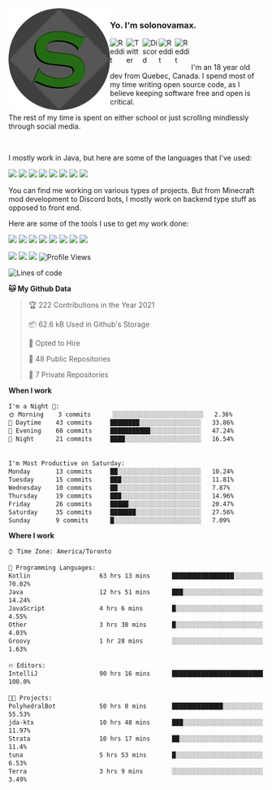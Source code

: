 <!-- dummy -->

<img align="left" alt="Avatar" width="200px" src="https://raw.githubusercontent.com/solonovamax/solonovamax/main/solonovamax-circle.png" />

### Yo. I'm solonovamax.

<a href="https://gitlab.com/solonovamax">
    <img align="left" alt="Reddit" width="32px" src="https://img.icons8.com/color/2x/gitlab.png">
</a>

<a href="https://twitter.com/solonovamax">
    <img align="left" alt="Twitter" width="32px" src="https://img.icons8.com/color/2x/twitter.png">
</a>

<a href="https://discord.gg/YFSQ4cF">
    <img align="left" alt="Discord" width="32px" src="https://img.icons8.com/color/2x/discord-logo.png">
</a>

<!-- <a href="https://twitch.tv/solonovamax">
    <img align="left" alt="Twitch" width="32px" src="https://img.icons8.com/color/2x/twitch.png">
</a> -->

<a href="https://reddit.com/u/solonovamax">
    <img align="left" alt="Reddit" width="32px" src="https://img.icons8.com/color/2x/reddit.png">
</a>

<a href="https://www.youtube.com/channel/UCTxCeyGu41WfEBT8mXpjHMA">
    <img align="left" alt="Reddit" width="32px" src="https://img.icons8.com/color/2x/youtube.png">
</a>

<!-- <a href="https://open.spotify.com/user/solonovamax">
    <img align="left" alt="Spotify" width="32px" src="https://img.icons8.com/color/2x/spotify.png">
</a> -->

<br />
<br />

I'm an 18 year old dev from Quebec, Canada.
I spend most of my time writing open source code, as I believe keeping software free and open is critical.

The rest of my time is spent on either school or just scrolling mindlessly through social media.

<br/>

I mostly work in Java, but here are some of the languages that I've used:

<code><img height="20" src="https://img.icons8.com/color/1x/java-coffee-cup-logo.png"></code>
<code><img height="20" src="https://img.icons8.com/color/1x/kotlin.png"></code>
<code><img height="20" src="https://img.icons8.com/color/1x/javascript.png"></code>
<code><img height="20" src="https://img.icons8.com/color/1x/nodejs.png"></code>
<code><img height="20" src="https://img.icons8.com/color/1x/python.png"></code>
<code><img height="20" src="https://img.icons8.com/color/1x/html-5.png"></code>
<code><img height="20" src="https://img.icons8.com/color/1x/css3.png"></code>
<code><img height="20" src="https://img.icons8.com/color/1x/graphql.png"></code>

You can find me working on various types of projects.
But from Minecraft mod development to Discord bots, I mostly work on backend type stuff as opposed to front end.

Here are some of the tools I use to get my work done:

<code><img height="20" src="https://img.icons8.com/material/1x/intellij-idea.png"></code>
<code><img height="20" src="https://img.icons8.com/color/1x/git.png"></code>
<code><img height="20" src="https://img.icons8.com/color/1x/docker.png"></code>
<code><img height="20" src="https://img.icons8.com/color/1x/linux.png"></code>
<code><img height="20" src="https://img.icons8.com/color/1x/mongodb.png"></code>
<code><img height="20" src="https://img.icons8.com/metro/1x/mysql.png"></code>
<code><img height="20" src="https://img.icons8.com/fluent/1x/console.png"></code>
<code><img height="20" src="https://img.icons8.com/color/1x/open-source.png"></code>

![](https://img.shields.io/badge/OS-Linux-informational?style=flat&logo=Arch%20Linux&logoColor=white&color=007ec6)
![](https://img.shields.io/badge/Editor-IntelliJ%20Idea-informational?style=flat&logo=IntelliJ%20Idea&logoColor=white&color=007ec6)
![](https://img.shields.io/badge/Main%20Languages-Java%20%26%20Kotlin-informational?style=flat&logo=Java&logoColor=white&color=007ec6)
![Profile Views](https://komarev.com/ghpvc/?username=solonovamax&color=blue&style=flat)








<!--START_SECTION:waka-->
![Lines of code](https://img.shields.io/badge/From%20Hello%20World%20I%27ve%20Written-26652%20lines%20of%20code-blue)

**🐱 My Github Data** 

> 🏆 222 Contributions in the Year 2021
 > 
> 📦 62.6 kB Used in Github's Storage 
 > 
> 💼 Opted to Hire
 > 
> 📜 48 Public Repositories 
 > 
> 🔑 7 Private Repositories  
 > 
**When I work** 

```text
I'm a Night 🦉: 
🌞 Morning    3 commits      ░░░░░░░░░░░░░░░░░░░░░░░░░   2.36% 
🌆 Daytime    43 commits     ████████░░░░░░░░░░░░░░░░░   33.86% 
🌃 Evening    60 commits     ███████████░░░░░░░░░░░░░░   47.24% 
🌙 Night      21 commits     ████░░░░░░░░░░░░░░░░░░░░░   16.54%


I'm Most Productive on Saturday: 
Monday       13 commits     ██░░░░░░░░░░░░░░░░░░░░░░░   10.24% 
Tuesday      15 commits     ███░░░░░░░░░░░░░░░░░░░░░░   11.81% 
Wednesday    10 commits     ██░░░░░░░░░░░░░░░░░░░░░░░   7.87% 
Thursday     19 commits     ███░░░░░░░░░░░░░░░░░░░░░░   14.96% 
Friday       26 commits     █████░░░░░░░░░░░░░░░░░░░░   20.47% 
Saturday     35 commits     ███████░░░░░░░░░░░░░░░░░░   27.56% 
Sunday       9 commits      █░░░░░░░░░░░░░░░░░░░░░░░░   7.09%

```


**Where I work** 

```text
⌚︎ Time Zone: America/Toronto

💬 Programming Languages: 
Kotlin                   63 hrs 13 mins      █████████████████░░░░░░░░   70.02% 
Java                     12 hrs 51 mins      ███░░░░░░░░░░░░░░░░░░░░░░   14.24% 
JavaScript               4 hrs 6 mins        █░░░░░░░░░░░░░░░░░░░░░░░░   4.55% 
Other                    3 hrs 38 mins       █░░░░░░░░░░░░░░░░░░░░░░░░   4.03% 
Groovy                   1 hr 28 mins        ░░░░░░░░░░░░░░░░░░░░░░░░░   1.63%

🔥 Editors: 
IntelliJ                 90 hrs 16 mins      █████████████████████████   100.0%

🐱‍💻 Projects: 
PolyhedralBot            50 hrs 8 mins       ██████████████░░░░░░░░░░░   55.53% 
jda-ktx                  10 hrs 48 mins      ███░░░░░░░░░░░░░░░░░░░░░░   11.97% 
Strata                   10 hrs 17 mins      ██░░░░░░░░░░░░░░░░░░░░░░░   11.4% 
tuna                     5 hrs 53 mins       █░░░░░░░░░░░░░░░░░░░░░░░░   6.53% 
Terra                    3 hrs 9 mins        ░░░░░░░░░░░░░░░░░░░░░░░░░   3.49%

```


<!--END_SECTION:waka-->

<!--
**solonovamax/solonovamax** is a ✨ _special_ ✨ repository because its `README.md` (this file) appears on your GitHub profile.

Here are some ideas to get you started:

- 🔭 I’m currently working on ...
- 🌱 I’m currently learning ...
- 👯 I’m looking to collaborate on ...
- 🤔 I’m looking for help with ...
- 💬 Ask me about ...
- 📫 How to reach me: ...
- 😄 Pronouns: ...
- ⚡ Fun fact: ...
-->
